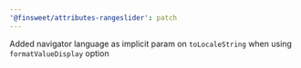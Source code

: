 ```yaml
---
'@finsweet/attributes-rangeslider': patch
---
```


Added navigator language as implicit param on `toLocaleString` when using `formatValueDisplay` option
